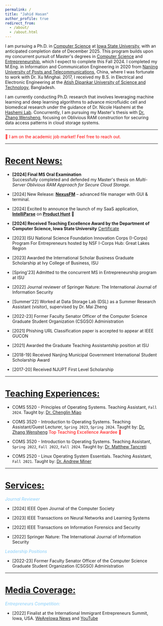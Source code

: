 ```yaml
---
permalink: /
title: "Jahid Hasan"
author_profile: true
redirect_from: 
  - /about/
  - /about.html
---
```


I am pursuing a Ph.D. in [Computer Science](https://www.cs.iastate.edu/) at [Iowa State University](https://www.iastate.edu/), with an anticipated completion date of December 2025. This program builds upon my concurrent pursuit of Master's degrees in [Computer Science](https://www.cs.iastate.edu/) and [Entrepreneurship](https://www.ivybusiness.iastate.edu/academics/graduate-programs/master-of-entrepreneurship/), which I expect to complete this Fall 2024. I completed my M.Eng. in Information and Communication Engineering in 2020 from [Nanjing University of Posts and Telecommunications](https://www.njupt.edu.cn/), China, where I was fortunate to work with Dr. Xu Minghai. 2017, I received my B.S. in Electrical and Electronic Engineering at the [Atish Dipankar University of Science and Technology](https://www.adust.edu.bd/), Bangladesh.

I am currently conducting Ph.D. research that involves leveraging machine learning and deep learning algorithms to advance microfluidic cell and biomedical research under the guidance of Dr. Nicole Hashemi at the [Hashemi Lab](https://web.me.iastate.edu/hashemi/). Concurrently, I am pursuing my Master's thesis with [Dr. Zhang Wensheng](https://www.cs.iastate.edu/wzhang), focusing on Oblivious RAM construction for securing data access patterns in cloud storage systems.

---

<span style="color:red"> 💼 I am on the academic job market! Feel free to reach out.</span>

---

<ins>Recent News:</ins>
======
- **[2024] Final MS Oral Examination**  
Successfully completed and defended my Master's thesis on *Multi-Server Oblivious RAM Approach for Secure Cloud Storage*.

- [2024] New Release: __[NexusFM](https://pypi.org/project/nexusfm/)__ – advanced file manager with GUI & terminal.

- [2024] Excited to announce the launch of my SaaS application, __[IntelliParse](https://intelliparse.vercel.app/)__ on __[Product Hunt](https://www.producthunt.com/posts/intelliparse)__ 🎊

- __[2024] Received Teaching Excellence Award by the Department of Computer Science, Iowa State University__ [Certificate](https://www.parchment.com/u/award/02f11f572a088ec890d9dc1d5bc0c1ac)

- [2023] ISU National Science Foundation Innovation Corps (I-Corps) Program For Entrepreneurs hosted by NSF I-Corps Hub: Great Lakes Region

- [2023] Awarded the International Scholar Business Graduate Scholarship at Ivy College of Business, ISU

- [Spring'23] Admitted to the concurrent MS in Entrepreneurship program at ISU

- [2022] Journal reviewer of Springer Nature: The International Journal of Information Security

- [Summer'22] Worked at Data Storage Lab (DSL) as a Summer Research Assistant (visitor), supervised by Dr. Mai Zheng

- [2022-23] Former Faculty Senator Officer of the Computer Science Graduate Student Organization (CSGSO) Administration 

- [2021] Phishing URL Classification paper is accepted to appear at IEEE GUCON

- [2021] Awarded the Graduate Teaching Assistantship position at ISU

- [2018-19] Received Nanjing Municipal Government International Student Scholarship Award

- [2017-20] Received NJUPT First Level Scholarship

---

<ins>Teaching Experiences:</ins>
======

- COMS 5520 - Principles of Operating Systems. Teaching Assistant, `Fall 2024`. Taught by: [Dr. Chenglin Miao](https://www.cs.iastate.edu/people/chenglin-miao)

- COMS 3520 - Introduction to Operating Systems. Teaching Assistant/Guest Lecturer, `Spring 2023`, `Spring 2024`. Taught by: [Dr. Zhang Wensheng](https://www.cs.iastate.edu/wzhang) <span style="color:red">Top Teaching Excellence Awardee 🎊</span>

- COMS 3520 - Introduction to Operating Systems. Teaching Assistant, `Spring 2022`, `Fall 2022`, `Fall 2024`. Taught by: [Dr. Matthew Tancreti](https://faculty.sites.iastate.edu/tancreti/)

- COMS 2520 - Linux Operating System Essentials. Teaching Assistant, `Fall 2021`. Taught by: [Dr. Andrew Miner](https://www.cs.iastate.edu/asminer)

---

<ins>Services:</ins>
======

<span style="color:lightskyblue"> _Journal Reviewer_ </span>

- [2024] IEEE Open Journal of the Computer Society

- [2023] IEEE Transactions on Neural Networks and Learning Systems

- [2022] IEEE Transactions on Information Forensics and Security

- [2022] Springer Nature: The International Journal of Information Security


<span style="color:lightskyblue"> _Leadership Positions_ </span>

- [2022-23] Former Faculty Senator Officer of the Computer Science Graduate Student Organization (CSGSO) Administration

---

<ins>Media Coverage:</ins>
======

<span style="color:lightskyblue"> _Entrepreneurs Competition:_ </span>

- [2022] Finalist at the International Immigrant Entrepreneurs Summit, Iowa, USA. [WeAreIowa News](https://www.weareiowa.com/article/news/local/entrepreneurs-summit-education-immigrant-business-owners-iowa-des-moines/524-8c350764-4e40-41bd-80e5-2a9f114804aa) and [YouTube](https://www.youtube.com/watch?v=cAgYhMkLVyk)




<!-- This is the front page of a website that is powered by the [Academic Pages template](https://github.com/academicpages/academicpages.github.io) and hosted on GitHub pages. [GitHub pages](https://pages.github.com) is a free service in which websites are built and hosted from code and data stored in a GitHub repository, automatically updating when a new commit is made to the respository. This template was forked from the [Minimal Mistakes Jekyll Theme](https://mmistakes.github.io/minimal-mistakes/) created by Michael Rose, and then extended to support the kinds of content that academics have: publications, talks, teaching, a portfolio, blog posts, and a dynamically-generated CV. You can fork [this repository](https://github.com/academicpages/academicpages.github.io) right now, modify the configuration and markdown files, add your own PDFs and other content, and have your own site for free, with no ads! An older version of this template powers my own personal website at [stuartgeiger.com](http://stuartgeiger.com), which uses [this Github repository](https://github.com/staeiou/staeiou.github.io).

A data-driven personal website
======
Like many other Jekyll-based GitHub Pages templates, Academic Pages makes you separate the website's content from its form. The content & metadata of your website are in structured markdown files, while various other files constitute the theme, specifying how to transform that content & metadata into HTML pages. You keep these various markdown (.md), YAML (.yml), HTML, and CSS files in a public GitHub repository. Each time you commit and push an update to the repository, the [GitHub pages](https://pages.github.com/) service creates static HTML pages based on these files, which are hosted on GitHub's servers free of charge.

Many of the features of dynamic content management systems (like Wordpress) can be achieved in this fashion, using a fraction of the computational resources and with far less vulnerability to hacking and DDoSing. You can also modify the theme to your heart's content without touching the content of your site. If you get to a point where you've broken something in Jekyll/HTML/CSS beyond repair, your markdown files describing your talks, publications, etc. are safe. You can rollback the changes or even delete the repository and start over -- just be sure to save the markdown files! Finally, you can also write scripts that process the structured data on the site, such as [this one](https://github.com/academicpages/academicpages.github.io/blob/master/talkmap.ipynb) that analyzes metadata in pages about talks to display [a map of every location you've given a talk](https://academicpages.github.io/talkmap.html).

Getting started
======
1. Register a GitHub account if you don't have one and confirm your e-mail (required!)
1. Fork [this repository](https://github.com/academicpages/academicpages.github.io) by clicking the "fork" button in the top right. 
1. Go to the repository's settings (rightmost item in the tabs that start with "Code", should be below "Unwatch"). Rename the repository "[your GitHub username].github.io", which will also be your website's URL.
1. Set site-wide configuration and create content & metadata (see below -- also see [this set of diffs](http://archive.is/3TPas) showing what files were changed to set up [an example site](https://getorg-testacct.github.io) for a user with the username "getorg-testacct")
1. Upload any files (like PDFs, .zip files, etc.) to the files/ directory. They will appear at https://[your GitHub username].github.io/files/example.pdf.  
1. Check status by going to the repository settings, in the "GitHub pages" section

Site-wide configuration
------
The main configuration file for the site is in the base directory in [_config.yml](https://github.com/academicpages/academicpages.github.io/blob/master/_config.yml), which defines the content in the sidebars and other site-wide features. You will need to replace the default variables with ones about yourself and your site's github repository. The configuration file for the top menu is in [_data/navigation.yml](https://github.com/academicpages/academicpages.github.io/blob/master/_data/navigation.yml). For example, if you don't have a portfolio or blog posts, you can remove those items from that navigation.yml file to remove them from the header. 

Create content & metadata
------
For site content, there is one markdown file for each type of content, which are stored in directories like _publications, _talks, _posts, _teaching, or _pages. For example, each talk is a markdown file in the [_talks directory](https://github.com/academicpages/academicpages.github.io/tree/master/_talks). At the top of each markdown file is structured data in YAML about the talk, which the theme will parse to do lots of cool stuff. The same structured data about a talk is used to generate the list of talks on the [Talks page](https://academicpages.github.io/talks), each [individual page](https://academicpages.github.io/talks/2012-03-01-talk-1) for specific talks, the talks section for the [CV page](https://academicpages.github.io/cv), and the [map of places you've given a talk](https://academicpages.github.io/talkmap.html) (if you run this [python file](https://github.com/academicpages/academicpages.github.io/blob/master/talkmap.py) or [Jupyter notebook](https://github.com/academicpages/academicpages.github.io/blob/master/talkmap.ipynb), which creates the HTML for the map based on the contents of the _talks directory).

**Markdown generator**

I have also created [a set of Jupyter notebooks](https://github.com/academicpages/academicpages.github.io/tree/master/markdown_generator
) that converts a CSV containing structured data about talks or presentations into individual markdown files that will be properly formatted for the Academic Pages template. The sample CSVs in that directory are the ones I used to create my own personal website at stuartgeiger.com. My usual workflow is that I keep a spreadsheet of my publications and talks, then run the code in these notebooks to generate the markdown files, then commit and push them to the GitHub repository.

How to edit your site's GitHub repository
------
Many people use a git client to create files on their local computer and then push them to GitHub's servers. If you are not familiar with git, you can directly edit these configuration and markdown files directly in the github.com interface. Navigate to a file (like [this one](https://github.com/academicpages/academicpages.github.io/blob/master/_talks/2012-03-01-talk-1.md) and click the pencil icon in the top right of the content preview (to the right of the "Raw | Blame | History" buttons). You can delete a file by clicking the trashcan icon to the right of the pencil icon. You can also create new files or upload files by navigating to a directory and clicking the "Create new file" or "Upload files" buttons. 

Example: editing a markdown file for a talk
![Editing a markdown file for a talk](/images/editing-talk.png)

For more info
------
More info about configuring Academic Pages can be found in [the guide](https://academicpages.github.io/markdown/). The [guides for the Minimal Mistakes theme](https://mmistakes.github.io/minimal-mistakes/docs/configuration/) (which this theme was forked from) might also be helpful. -->
